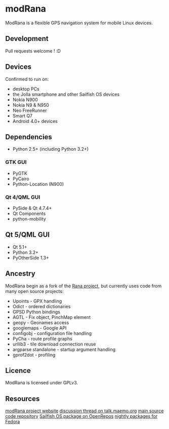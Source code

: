 # modRana #

ModRana is a flexible GPS navigation system for mobile Linux devices.

## Development ##

Pull requests welcome ! :D

## Devices ##
Confirmed to run on:
* desktop PCs
* the Jolla smartphone and other Sailfish OS devices
* Nokia N900
* Nokia N9 & N950
* Neo FreeRunner
* Smart Q7
* Android 4.0+ devices

## Dependencies ##

* Python 2.5+ (including Python 3.2+)

### GTK GUI ###
* PyGTK
* PyCairo
* Python-Location (N900)

### Qt 4/QML GUI ###
* PySide & Qt 4.7.4+
* Qt Components
* python-mobility

## Qt 5/QML GUI ###
* Qt 5.1+
* Python 3.2+
* PyOtherSide 1.3+

## Ancestry ##

ModRana begin as a fork of the [Rana project](http://wiki.openstreetmap.org/wiki/Rana),
but currently uses code from many open source projects:

* Upoints - GPX handling
* Odict - ordered dictionaries
* GPSD Python bindings
* AGTL - Fix object, PinchMap element
* geopy - Geonames access
* googlemaps - Google API
* configobj - configuration file handling
* PyCha - route profile graphs
* urllib3 - tile download connection reuse
* argparse standalone - startup argument handling
* gprof2dot - profiling

## Licence ##

ModRana is licensed under GPLv3.

## Resources ##

[modRana project website](http://www.modrana.org)
[discussion thread on talk.maemo.org](http://talk.maemo.org/showthread.php?t=58861)
[main source code repository](https://github.com/M4rtinK/modrana)
[Sailfish OS package on OpenRepos](https://openrepos.net/content/martink/modrana-0)
[nightly packages for Fedora](https://copr.fedorainfracloud.org/coprs/m4rtink/modrana-nightly/)
